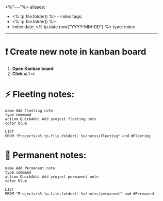<%"---"%>
aliases:
  - <% tp.file.folder() %> - index
tags:
  - <% tp.file.folder() %>
  - Index
date: <% tp.date.now("YYYY-MM-DD") %>
type: index
---

# ❗ Create new note in kanban board 

1. **Open Kanban board**
2. **Click** `ALT+K`
# ⚡ Fleeting notes:

```button
name Add fleeting note
type command
action QuickAdd: Add project fleeting note
color blue
```


```dataview
LIST
FROM "Projects/<% tp.file.folder() %>/notes/fleeting" and #Fleeting 
```



# 🚩 Permanent notes:

```button
name Add Permanent note
type command
action QuickAdd: Add project permanent note
color blue
```


```dataview
LIST
FROM "Projects/<% tp.file.folder() %>/notes/permanent" and #Permanent 
```

